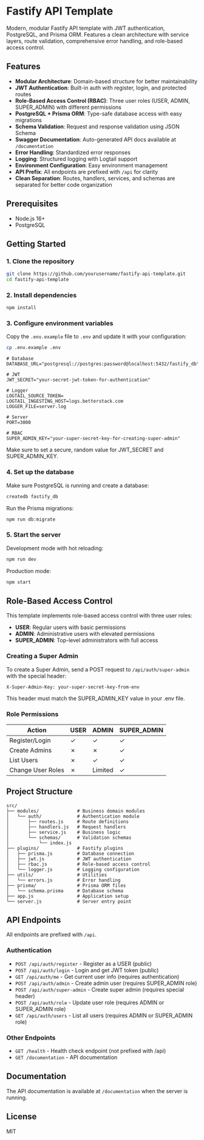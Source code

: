 # Fastify API Template

Modern, modular Fastify API template with JWT authentication, PostgreSQL, and Prisma ORM. Features a clean architecture with service layers, route validation, comprehensive error handling, and role-based access control.

## Features

- **Modular Architecture**: Domain-based structure for better maintainability
- **JWT Authentication**: Built-in auth with register, login, and protected routes
- **Role-Based Access Control (RBAC)**: Three user roles (USER, ADMIN, SUPER_ADMIN) with different permissions
- **PostgreSQL + Prisma ORM**: Type-safe database access with easy migrations
- **Schema Validation**: Request and response validation using JSON Schema
- **Swagger Documentation**: Auto-generated API docs available at `/documentation`
- **Error Handling**: Standardized error responses
- **Logging**: Structured logging with Logtail support
- **Environment Configuration**: Easy environment management
- **API Prefix**: All endpoints are prefixed with `/api` for clarity
- **Clean Separation**: Routes, handlers, services, and schemas are separated for better code organization

## Prerequisites

- Node.js 16+
- PostgreSQL

## Getting Started

### 1. Clone the repository

```bash
git clone https://github.com/yourusername/fastify-api-template.git
cd fastify-api-template
```

### 2. Install dependencies

```bash
npm install
```

### 3. Configure environment variables

Copy the `.env.example` file to `.env` and update it with your configuration:

```bash
cp .env.example .env
```

```
# Database
DATABASE_URL="postgresql://postgres:password@localhost:5432/fastify_db"

# JWT
JWT_SECRET="your-secret-jwt-token-for-authentication"

# Logger
LOGTAIL_SOURCE_TOKEN=
LOGTAIL_INGESTING_HOST=logs.betterstack.com
LOGGER_FILE=server.log

# Server
PORT=3000

# RBAC
SUPER_ADMIN_KEY="your-super-secret-key-for-creating-super-admin"
```

Make sure to set a secure, random value for JWT_SECRET and SUPER_ADMIN_KEY.

### 4. Set up the database

Make sure PostgreSQL is running and create a database:

```bash
createdb fastify_db
```

Run the Prisma migrations:

```bash
npm run db:migrate
```

### 5. Start the server

Development mode with hot reloading:

```bash
npm run dev
```

Production mode:

```bash
npm start
```

## Role-Based Access Control

This template implements role-based access control with three user roles:

- **USER**: Regular users with basic permissions
- **ADMIN**: Administrative users with elevated permissions
- **SUPER_ADMIN**: Top-level administrators with full access

### Creating a Super Admin

To create a Super Admin, send a POST request to `/api/auth/super-admin` with the special header:

```bash
X-Super-Admin-Key: your-super-secret-key-from-env
```

This header must match the SUPER_ADMIN_KEY value in your .env file.

### Role Permissions

| Action | USER | ADMIN | SUPER_ADMIN |
|--------|----------|-------|-------------|
| Register/Login | ✓ | ✓ | ✓ |
| Create Admins | ✗ | ✗ | ✓ |
| List Users | ✗ | ✓ | ✓ |
| Change User Roles | ✗ | Limited | ✓ |

## Project Structure

```
src/
├── modules/              # Business domain modules
│   └── auth/             # Authentication module
│       ├── routes.js     # Route definitions
│       ├── handlers.js   # Request handlers
│       ├── service.js    # Business logic
│       └── schemas/      # Validation schemas
│           └── index.js
├── plugins/              # Fastify plugins
│   ├── prisma.js         # Database connection
│   ├── jwt.js            # JWT authentication
│   ├── rbac.js           # Role-based access control
│   └── logger.js         # Logging configuration
├── utils/                # Utilities
│   └── errors.js         # Error handling
├── prisma/               # Prisma ORM files
│   └── schema.prisma     # Database schema
├── app.js                # Application setup
└── server.js             # Server entry point
```

## API Endpoints

All endpoints are prefixed with `/api`.

### Authentication

- `POST /api/auth/register` - Register as a USER (public)
- `POST /api/auth/login` - Login and get JWT token (public)
- `GET /api/auth/me` - Get current user info (requires authentication)
- `POST /api/auth/admin` - Create admin user (requires SUPER_ADMIN role)
- `POST /api/auth/super-admin` - Create super admin (requires special header)
- `POST /api/auth/role` - Update user role (requires ADMIN or SUPER_ADMIN role)
- `GET /api/auth/users` - List all users (requires ADMIN or SUPER_ADMIN role)
### Other Endpoints

- `GET /health` - Health check endpoint (not prefixed with /api)
- `GET /documentation` - API documentation

## Documentation

The API documentation is available at `/documentation` when the server is running.

## License

MIT
